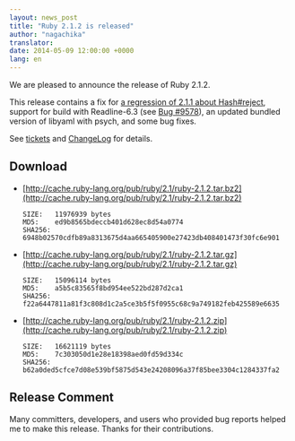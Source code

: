 ```yaml
---
layout: news_post
title: "Ruby 2.1.2 is released"
author: "nagachika"
translator:
date: 2014-05-09 12:00:00 +0000
lang: en
---
```


We are pleased to announce the release of Ruby 2.1.2.

This release contains a fix for
[a regression of 2.1.1 about Hash#reject](/en/news/2014/03/10/regression-of-hash-reject-in-ruby-2-1-1/),
support for build with Readline-6.3
(see [Bug #9578](https://bugs.ruby-lang.org/issues/9578)),
an updated bundled version of libyaml with psych, and some bug fixes.

See [tickets](https://bugs.ruby-lang.org/projects/ruby-21/issues?set_filter=1&amp;status_id=5)
and [ChangeLog](http://svn.ruby-lang.org/repos/ruby/tags/v2_1_2/ChangeLog)
for details.

## Download

* [http://cache.ruby-lang.org/pub/ruby/2.1/ruby-2.1.2.tar.bz2](http://cache.ruby-lang.org/pub/ruby/2.1/ruby-2.1.2.tar.bz2)

      SIZE:   11976939 bytes
      MD5:    ed9b8565bdeccb401d628ec8d54a0774
      SHA256: 6948b02570cdfb89a8313675d4aa665405900e27423db408401473f30fc6e901

* [http://cache.ruby-lang.org/pub/ruby/2.1/ruby-2.1.2.tar.gz](http://cache.ruby-lang.org/pub/ruby/2.1/ruby-2.1.2.tar.gz)

      SIZE:   15096114 bytes
      MD5:    a5b5c83565f8bd954ee522bd287d2ca1
      SHA256: f22a6447811a81f3c808d1c2a5ce3b5f5f0955c68c9a749182feb425589e6635

* [http://cache.ruby-lang.org/pub/ruby/2.1/ruby-2.1.2.zip](http://cache.ruby-lang.org/pub/ruby/2.1/ruby-2.1.2.zip)

      SIZE:   16621119 bytes
      MD5:    7c303050d1e28e18398aed0fd59d334c
      SHA256: b62a0ded5cfce7d08e539bf5875d543e24208096a37f85bee3304c1284337fa2

## Release Comment

Many committers, developers, and users who provided bug reports helped me to make this release.
Thanks for their contributions.
